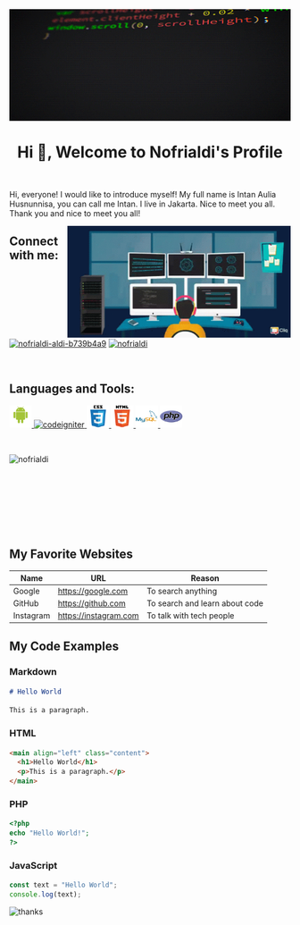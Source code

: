 <img align="center" alt="coding" src="asset/giphy.gif" width=1200px height=200px>
<h1 align="center">Hi 👋, Welcome to Nofrialdi's Profile</h1>
<br>

<p align="left">Hi, everyone! I would like to introduce myself! My full name is Intan Aulia Husnunnisa, you can call me Intan. I live in Jakarta. Nice to meet you all. Thank you and nice to meet you all!</p>

<img align="right" alt="coding" src="asset/coding.gif" width=400px>

<h2 align="left">Connect with me:</h2>
<p align="left">
<a href="https://linkedin.com/in/nofrialdi-aldi-b739b4a9" target="blank"><img align="center" src="https://raw.githubusercontent.com/rahuldkjain/github-profile-readme-generator/master/src/images/icons/Social/linked-in-alt.svg" alt="nofrialdi-aldi-b739b4a9" height="30" width="40" /></a>
<a href="https://instagram.com/nofrialdi" target="blank"><img align="center" src="https://raw.githubusercontent.com/rahuldkjain/github-profile-readme-generator/master/src/images/icons/Social/instagram.svg" alt="nofrialdi" height="30" width="40" /></a>
</p>
<br>

<h2 align="left">Languages and Tools:</h2>
<p align="left"> <a href="https://developer.android.com" target="_blank" rel="noreferrer"> <img src="https://raw.githubusercontent.com/devicons/devicon/master/icons/android/android-original-wordmark.svg" alt="android" width="40" height="40"/> </a> <a href="https://codeigniter.com" target="_blank" rel="noreferrer"> <img src="https://cdn.worldvectorlogo.com/logos/codeigniter.svg" alt="codeigniter" width="40" height="40"/> </a> <a href="https://www.w3schools.com/css/" target="_blank" rel="noreferrer"> <img src="https://raw.githubusercontent.com/devicons/devicon/master/icons/css3/css3-original-wordmark.svg" alt="css3" width="40" height="40"/> </a> <a href="https://www.w3.org/html/" target="_blank" rel="noreferrer"> <img src="https://raw.githubusercontent.com/devicons/devicon/master/icons/html5/html5-original-wordmark.svg" alt="html5" width="40" height="40"/> </a> <a href="https://www.mysql.com/" target="_blank" rel="noreferrer"> <img src="https://raw.githubusercontent.com/devicons/devicon/master/icons/mysql/mysql-original-wordmark.svg" alt="mysql" width="40" height="40"/> </a> <a href="https://www.php.net" target="_blank" rel="noreferrer"> <img src="https://raw.githubusercontent.com/devicons/devicon/master/icons/php/php-original.svg" alt="php" width="40" height="40"/> </a> </p>
<br>
<p><img align="left" src="https://github-readme-stats.vercel.app/api/top-langs?username=nofrialdi&show_icons=true&locale=en&layout=compact" alt="nofrialdi" /></p>
<br><br><br><br><br><br><br><br>

## My Favorite Websites

| Name      | URL                     | Reason                         |
| --------- | ----------------------- | ------------------------------ |
| Google    | <https://google.com>    | To search anything             |
| GitHub    | <https://github.com>    | To search and learn about code |
| Instagram | <https://instagram.com> | To talk with tech people       |

## My Code Examples

### Markdown

```markdown
# Hello World

This is a paragraph.
```

### HTML

```html
<main align="left" class="content">
  <h1>Hello World</h1>
  <p>This is a paragraph.</p>
</main>
```

### PHP

```php
<?php
echo "Hello World!";
?>
```

### JavaScript

```js
const text = "Hello World";
console.log(text);
```

![thanks](assets/thank-you.gif)
